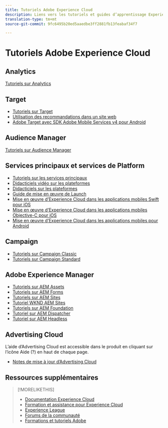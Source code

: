 ```yaml
---
title: Tutoriels Adobe Experience Cloud
description: Liens vers les tutoriels et guides d’apprentissage Experience Cloud
translation-type: tm+mt
source-git-commit: 9fc6495b20ed5aaedbe3ff2881fb13feabaf34f7

---
```



# Tutoriels Adobe Experience Cloud

## Analytics

[Tutoriels sur Analytics](https://docs.adobe.com/content/help/en/analytics-learn/tutorials/overview.html)

## Target

* [Tutoriels sur Target](https://docs.adobe.com/content/help/en/target-learn/tutorials/overview.html)
* [Utilisation des recommandations dans un site web](https://docs.adobe.com/content/help/en/target-learn/recommendations-in-a-website/overview.html)
* [Adobe Target avec SDK Adobe Mobile Services v4 pour Android](https://docs.adobe.com/content/help/en/target-learn/mobile-sdk-v4-android/overview.html)

## Audience Manager

[Tutoriels sur Audience Manager](https://docs.adobe.com/content/help/en/audience-manager-learn/tutorials/overview.html)

## Services principaux et services de Platform

* [Tutoriels sur les services principaux](https://docs.adobe.com/content/help/en/core-services-learn/tutorials/overview.html)
* [Didacticiels vidéo sur les plateformes](https://docs.adobe.com/content/help/en/platform-learn/tutorials/overview.html)
* [Didacticiels sur les plateformes](https://docs.adobe.com/content/help/en/experience-platform/tutorials/home.html)
* [Guide de mise en œuvre de Launch](https://docs.adobe.com/content/help/en/core-services-learn/implementing-in-websites-with-launch/index.html)
* [Mise en œuvre d’Experience Cloud dans les applications mobiles Swift pour iOS](https://docs.adobe.com/content/help/en/core-services-learn/implementing-in-mobile-ios-swift-apps-with-launch/index.html)
* [Mise en œuvre d’Experience Cloud dans les applications mobiles Objective-C pour iOS](https://docs.adobe.com/content/help/en/core-services-learn/implementing-in-mobile-ios-objective-c-apps-with-launch/index.html)
* [Mise en œuvre d’Experience Cloud dans les applications mobiles pour Android](https://docs.adobe.com/content/help/en/core-services-learn/implementing-in-mobile-android-apps-with-launch/index.html)

## Campaign

* [Tutoriels sur Campaign Classic](https://docs.adobe.com/content/help/en/campaign-classic-learn/tutorials/overview.html)
* [Tutoriels sur Campaign Standard](https://docs.adobe.com/content/help/en/campaign-standard-learn/tutorials/overview.html)

## Adobe Experience Manager

* [Tutoriels sur AEM Assets](https://docs.adobe.com/content/help/en/experience-manager-learn/assets/overview.html)
* [Tutoriels sur AEM Forms](https://docs.adobe.com/content/help/en/experience-manager-learn/forms/overview.html)
* [Tutoriels sur AEM Sites](https://docs.adobe.com/content/help/en/experience-manager-learn/sites/overview.html)
* [Tutoriel WKND AEM Sites](https://docs.adobe.com/content/help/en/experience-manager-learn/getting-started-wknd-tutorial-develop/overview.html)
* [Tutoriels sur AEM Foundation](https://docs.adobe.com/content/help/en/experience-manager-learn/assets/overview.html)
* [Tutoriel sur AEM Dispatcher](https://docs.adobe.com/content/help/en/experience-manager-learn/dispatcher-tutorial/overview.html)
* [Tutoriel sur AEM Headless](https://docs.adobe.com/content/help/en/experience-manager-learn/getting-started-with-aem-headless/overview.html)

## Advertising Cloud

L’aide d’Advertising Cloud est accessible dans le produit en cliquant sur l’icône Aide (?) en haut de chaque page.

* [Notes de mise à jour d’Advertising Cloud](https://docs.adobe.com/content/help/en/release-notes/experience-cloud/current.html#adcloud)

## Ressources supplémentaires

> [!MORELIKETHIS]
>
>* [Documentation Experience Cloud](https://docs.adobe.com/content/help/en/experience-cloud/user-guides/home.html)
>* [Formation et assistance pour Experience Cloud](https://helpx.adobe.com/support/experience-cloud.html)
>* [Experience League](https://experienceleague.adobe.com/)
>* [Forums de la communauté](https://forums.adobe.com/community/experience-cloud/)
>* [Formations et tutoriels Adobe](https://helpx.adobe.com/learning.html?promoid=KAUDK)

